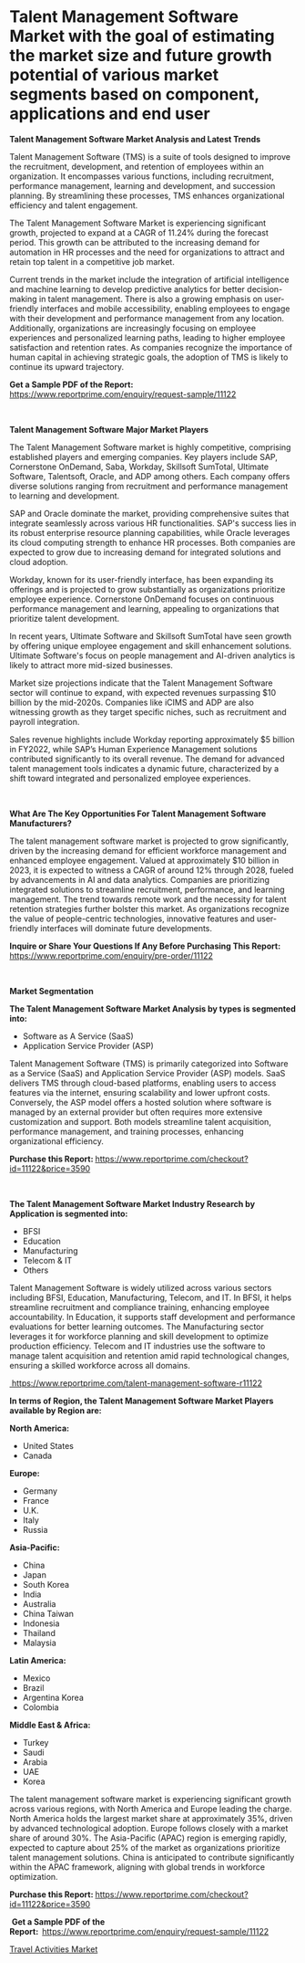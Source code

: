 <p><h1>Talent Management Software Market with the goal of estimating the market size and future growth potential of various market segments based on component, applications and end user</h1></p><p><strong>Talent Management Software Market Analysis and Latest Trends</strong></p>
<p><p>Talent Management Software (TMS) is a suite of tools designed to improve the recruitment, development, and retention of employees within an organization. It encompasses various functions, including recruitment, performance management, learning and development, and succession planning. By streamlining these processes, TMS enhances organizational efficiency and talent engagement.</p><p>The Talent Management Software Market is experiencing significant growth, projected to expand at a CAGR of 11.24% during the forecast period. This growth can be attributed to the increasing demand for automation in HR processes and the need for organizations to attract and retain top talent in a competitive job market. </p><p>Current trends in the market include the integration of artificial intelligence and machine learning to develop predictive analytics for better decision-making in talent management. There is also a growing emphasis on user-friendly interfaces and mobile accessibility, enabling employees to engage with their development and performance management from any location. Additionally, organizations are increasingly focusing on employee experiences and personalized learning paths, leading to higher employee satisfaction and retention rates. As companies recognize the importance of human capital in achieving strategic goals, the adoption of TMS is likely to continue its upward trajectory.</p></p>
<p><strong>Get a Sample PDF of the Report:&nbsp;</strong> <a href="https://www.reportprime.com/enquiry/request-sample/11122?utm_campaign=3283&utm_medium=2&utm_source=Github&utm_content=ia&utm_term=20032025&utm_id=talent-management-software">https://www.reportprime.com/enquiry/request-sample/11122</a></p>
<p>&nbsp;</p>
<p><strong>Talent Management Software Major Market Players</strong></p>
<p><p>The Talent Management Software market is highly competitive, comprising established players and emerging companies. Key players include SAP, Cornerstone OnDemand, Saba, Workday, Skillsoft SumTotal, Ultimate Software, Talentsoft, Oracle, and ADP among others. Each company offers diverse solutions ranging from recruitment and performance management to learning and development.</p><p>SAP and Oracle dominate the market, providing comprehensive suites that integrate seamlessly across various HR functionalities. SAP's success lies in its robust enterprise resource planning capabilities, while Oracle leverages its cloud computing strength to enhance HR processes. Both companies are expected to grow due to increasing demand for integrated solutions and cloud adoption.</p><p>Workday, known for its user-friendly interface, has been expanding its offerings and is projected to grow substantially as organizations prioritize employee experience. Cornerstone OnDemand focuses on continuous performance management and learning, appealing to organizations that prioritize talent development.</p><p>In recent years, Ultimate Software and Skillsoft SumTotal have seen growth by offering unique employee engagement and skill enhancement solutions. Ultimate Software's focus on people management and AI-driven analytics is likely to attract more mid-sized businesses.</p><p>Market size projections indicate that the Talent Management Software sector will continue to expand, with expected revenues surpassing $10 billion by the mid-2020s. Companies like iCIMS and ADP are also witnessing growth as they target specific niches, such as recruitment and payroll integration.</p><p>Sales revenue highlights include Workday reporting approximately $5 billion in FY2022, while SAP’s Human Experience Management solutions contributed significantly to its overall revenue. The demand for advanced talent management tools indicates a dynamic future, characterized by a shift toward integrated and personalized employee experiences.</p></p>
<p>&nbsp;</p>
<p><strong>What Are The Key Opportunities For Talent Management Software Manufacturers?</strong></p>
<p><p>The talent management software market is projected to grow significantly, driven by the increasing demand for efficient workforce management and enhanced employee engagement. Valued at approximately $10 billion in 2023, it is expected to witness a CAGR of around 12% through 2028, fueled by advancements in AI and data analytics. Companies are prioritizing integrated solutions to streamline recruitment, performance, and learning management. The trend towards remote work and the necessity for talent retention strategies further bolster this market. As organizations recognize the value of people-centric technologies, innovative features and user-friendly interfaces will dominate future developments.</p></p>
<p><strong>Inquire or Share Your Questions If Any Before Purchasing This Report:</strong> <a href="https://www.reportprime.com/enquiry/pre-order/11122?utm_campaign=3283&utm_medium=2&utm_source=Github&utm_content=ia&utm_term=20032025&utm_id=talent-management-software">https://www.reportprime.com/enquiry/pre-order/11122</a></p>
<p>&nbsp;</p>
<p><strong>Market Segmentation</strong></p>
<p><strong>The Talent Management Software Market Analysis by types is segmented into:</strong></p>
<p><ul><li>Software as A Service (SaaS)</li><li>Application Service Provider (ASP)</li></ul></p>
<p><p>Talent Management Software (TMS) is primarily categorized into Software as a Service (SaaS) and Application Service Provider (ASP) models. SaaS delivers TMS through cloud-based platforms, enabling users to access features via the internet, ensuring scalability and lower upfront costs. Conversely, the ASP model offers a hosted solution where software is managed by an external provider but often requires more extensive customization and support. Both models streamline talent acquisition, performance management, and training processes, enhancing organizational efficiency.</p></p>
<p><strong>Purchase this Report:&nbsp;</strong><a href="https://www.reportprime.com/checkout?id=11122&price=3590&utm_campaign=3283&utm_medium=2&utm_source=Github&utm_content=ia&utm_term=20032025&utm_id=talent-management-software">https://www.reportprime.com/checkout?id=11122&price=3590</a></p>
<p>&nbsp;</p>
<p><strong>The Talent Management Software Market Industry Research by Application is segmented into:</strong></p>
<p><ul><li>BFSI</li><li>Education</li><li>Manufacturing</li><li>Telecom & IT</li><li>Others</li></ul></p>
<p><p>Talent Management Software is widely utilized across various sectors including BFSI, Education, Manufacturing, Telecom, and IT. In BFSI, it helps streamline recruitment and compliance training, enhancing employee accountability. In Education, it supports staff development and performance evaluations for better learning outcomes. The Manufacturing sector leverages it for workforce planning and skill development to optimize production efficiency. Telecom and IT industries use the software to manage talent acquisition and retention amid rapid technological changes, ensuring a skilled workforce across all domains.</p></p>
<p><a href="https://www.reportprime.com/talent-management-software-r11122?utm_campaign=3283&utm_medium=2&utm_source=Github&utm_content=ia&utm_term=20032025&utm_id=talent-management-software">&nbsp;https://www.reportprime.com/talent-management-software-r11122</a></p>
<p><strong>In terms of Region, the Talent Management Software Market Players available by Region are:</strong></p>
<p>
    <p> <strong> North America: </strong>
        <ul>
            <li>United States</li>
            <li>Canada</li>
        </ul>
        </p> 
    <p> <strong> Europe: </strong>
        <ul>
            <li>Germany</li>
            <li>France</li>
            <li>U.K.</li>
            <li>Italy</li>
            <li>Russia</li>
        </ul>
        </p> 
    <p> <strong> Asia-Pacific: </strong>
        <ul>
            <li>China</li>
            <li>Japan</li>
            <li>South Korea</li>
            <li>India</li>
            <li>Australia</li>
            <li>China Taiwan</li>
            <li>Indonesia</li>
            <li>Thailand</li>
            <li>Malaysia</li>
        </ul>
        </p> 
    <p> <strong> Latin America: </strong>
        <ul>
            <li>Mexico</li>
            <li>Brazil</li>
            <li>Argentina Korea</li>
            <li>Colombia</li>
        </ul>
        </p> 
    <p> <strong> Middle East & Africa: </strong>
        <ul>
            <li>Turkey</li>
            <li>Saudi</li>
            <li>Arabia</li>
            <li>UAE</li>
            <li>Korea</li>
        </ul>
    </p>
    </p>
<p><p>The talent management software market is experiencing significant growth across various regions, with North America and Europe leading the charge. North America holds the largest market share at approximately 35%, driven by advanced technological adoption. Europe follows closely with a market share of around 30%. The Asia-Pacific (APAC) region is emerging rapidly, expected to capture about 25% of the market as organizations prioritize talent management solutions. China is anticipated to contribute significantly within the APAC framework, aligning with global trends in workforce optimization.</p></p>
<p><strong>Purchase this Report: </strong><a href="https://www.reportprime.com/checkout?id=11122&price=3590&utm_campaign=3283&utm_medium=2&utm_source=Github&utm_content=ia&utm_term=20032025&utm_id=talent-management-software">https://www.reportprime.com/checkout?id=11122&price=3590</a></p>
<p>&nbsp;<strong>Get a Sample PDF of the Report:&nbsp;&nbsp;</strong><a href="https://www.reportprime.com/enquiry/request-sample/11122?utm_campaign=3283&utm_medium=2&utm_source=Github&utm_content=ia&utm_term=20032025&utm_id=talent-management-software">https://www.reportprime.com/enquiry/request-sample/11122</a></p>
<p><strong></strong></p>
<p><p><a href="https://github.com/cwasicioaie/Market-Research-Report-List-1/blob/main/travel-activities-market.md?utm_campaign=3283&utm_medium=2&utm_source=Github&utm_content=ia&utm_term=20032025&utm_id=talent-management-software">Travel Activities Market</a></p></p>